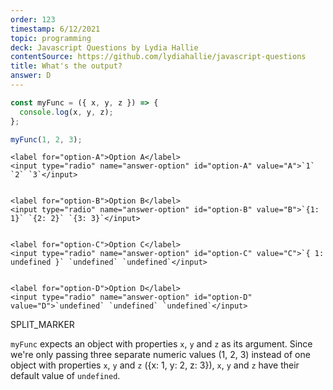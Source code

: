 ```yaml
---
order: 123
timestamp: 6/12/2021
topic: programming
deck: Javascript Questions by Lydia Hallie
contentSource: https://github.com/lydiahallie/javascript-questions
title: What's the output?
answer: D
---
```


  

```javascript
const myFunc = ({ x, y, z }) => {
  console.log(x, y, z);
};

myFunc(1, 2, 3);
```


    <label for="option-A">Option A</label>
    <input type="radio" name="answer-option" id="option-A" value="A">`1` `2` `3`</input>
    

    <label for="option-B">Option B</label>
    <input type="radio" name="answer-option" id="option-B" value="B">`{1: 1}` `{2: 2}` `{3: 3}`</input>
    

    <label for="option-C">Option C</label>
    <input type="radio" name="answer-option" id="option-C" value="C">`{ 1: undefined }` `undefined` `undefined`</input>
    

    <label for="option-D">Option D</label>
    <input type="radio" name="answer-option" id="option-D" value="D">`undefined` `undefined` `undefined`</input>
    




SPLIT_MARKER

`myFunc` expects an object with properties `x`, `y` and `z` as its argument. Since we're only passing three separate numeric values (1, 2, 3) instead of one object with properties `x`, `y` and `z` ({x: 1, y: 2, z: 3}), `x`, `y` and `z` have their default value of `undefined`.



